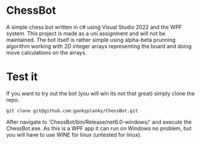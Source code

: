 # ChessBot
A simple chess bot written in c# using Visual Studio 2022 and the WPF system. This project is made as a uni assignment and will not be maintained. 
The bot itself is rather simple using alpha-beta prunning algorithm working with 2D integer arrays representing the board and doing move calculations on the arrays.

# Test it
If you want to try out the bot (you will win its not that great) simply clone the repo.
```
git clone git@github.com:gankyplanky/ChessBot.git
```
After navigate to 'ChessBot/bin/Release/net6.0-windows/' and execute the ChessBot.exe.
As this is a WPF app it can run on Windows no problem, but you will have to use WINE for linux (untested for linux).
